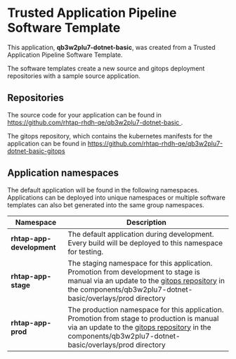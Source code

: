 # Trusted Application Pipeline Software Template

This application, **qb3w2plu7-dotnet-basic**, was created from a Trusted Application Pipeline Software Template.

The software templates create a new source and gitops deployment repositories with a sample source application. 

## Repositories

The source code for your application can be found in [https://github.com/rhtap-rhdh-qe/qb3w2plu7-dotnet-basic ](https://github.com/rhtap-rhdh-qe/qb3w2plu7-dotnet-basic ).
 
The gitops repository, which contains the kubernetes manifests for the application can be found in 
[https://github.com/rhtap-rhdh-qe/qb3w2plu7-dotnet-basic-gitops ](https://github.com/rhtap-rhdh-qe/qb3w2plu7-dotnet-basic-gitops ) 

## Application namespaces 

The default application will be found in the following namespaces. Applications can be deployed into unique namespaces or multiple software templates can also bet generated into the same group namespaces.  

|  Namespace   |  Description   |  
| -------- | -------- |   
| **rhtap-app-development** | The default application during development. Every build will be deployed to this namespace for testing. | 
| **rhtap-app-stage** | The staging namespace for this application. Promotion from development to stage is manual via an update to the [gitops repository](https://github.com/rhtap-rhdh-qe/qb3w2plu7-dotnet-basic-gitops ) in the components/qb3w2plu7-dotnet-basic/overlays/prod directory |  
| **rhtap-app-prod** | The production namespace for this application. Promotion from stage to production is manual via an update to the [gitops repository](https://github.com/rhtap-rhdh-qe/qb3w2plu7-dotnet-basic-gitops ) in the components/qb3w2plu7-dotnet-basic/overlays/prod directory | 